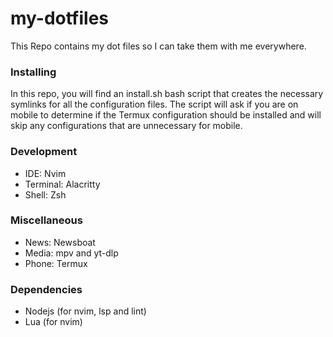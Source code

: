 # my-dotfiles

This Repo contains my dot files so I can take them with me everywhere.

### Installing

In this repo, you will find an install.sh bash script that creates the necessary symlinks for all the configuration files.
The script will ask if you are on mobile to determine if the Termux configuration should be installed and will skip any configurations
that are unnecessary for mobile.

### Development

- IDE: Nvim
- Terminal: Alacritty
- Shell: Zsh

### Miscellaneous

- News: Newsboat
- Media: mpv and yt-dlp
- Phone: Termux

### Dependencies

- Nodejs (for nvim, lsp and lint)
- Lua (for nvim)
